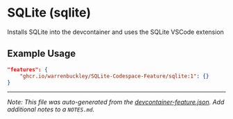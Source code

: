 
# SQLite (sqlite)

Installs SQLite into the devcontainer and uses the SQLite VSCode extension

## Example Usage

```json
"features": {
    "ghcr.io/warrenbuckley/SQLite-Codespace-Feature/sqlite:1": {}
}
```





---

_Note: This file was auto-generated from the [devcontainer-feature.json](https://github.com/warrenbuckley/SQLite-Codespace-Feature/blob/main/src/sqlite/devcontainer-feature.json).  Add additional notes to a `NOTES.md`._
